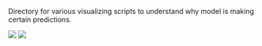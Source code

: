Directory for various visualizing scripts to understand why model is making certain predictions.

<img src="https://user-images.githubusercontent.com/46635452/158062989-b8ea038c-1d0b-4d79-b6cf-291736c67eee.jpg"> <img src="https://user-images.githubusercontent.com/46635452/158062994-d242214b-855b-47af-ab96-6157565a13d8.jpg">
